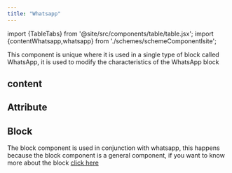 ```yaml
---
title: "Whatsapp"
---
```


import {TableTabs} from '@site/src/components/table/table.jsx';
import {contentWhatsapp,whatsapp} from './schemes/schemeComponentIsite';

This component is unique where it is used in a single type of block called WhatsApp, it is used to modify the characteristics of the WhatsApp block

## content
<TableTabs tabsContent={contentWhatsapp} />

## Attribute
<TableTabs tabsContent={whatsapp} />

## Block
The block component is used in conjunction with whatsapp, this happens because the block component is a general component, if you want to know more about the block [click here](./block)